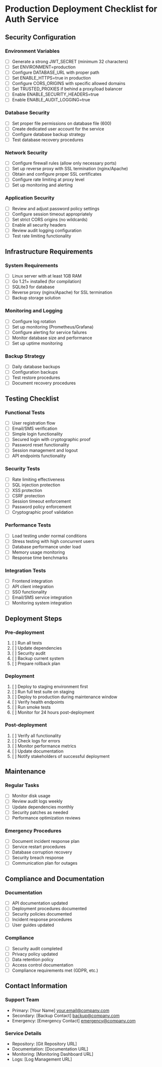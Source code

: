 # Production Deployment Checklist for Auth Service

## Security Configuration

### Environment Variables
- [ ] Generate a strong JWT_SECRET (minimum 32 characters)
- [ ] Set ENVIRONMENT=production
- [ ] Configure DATABASE_URL with proper path
- [ ] Set ENABLE_HTTPS=true in production
- [ ] Configure CORS_ORIGINS with specific allowed domains
- [ ] Set TRUSTED_PROXIES if behind a proxy/load balancer
- [ ] Enable ENABLE_SECURITY_HEADERS=true
- [ ] Enable ENABLE_AUDIT_LOGGING=true

### Database Security
- [ ] Set proper file permissions on database file (600)
- [ ] Create dedicated user account for the service
- [ ] Configure database backup strategy
- [ ] Test database recovery procedures

### Network Security
- [ ] Configure firewall rules (allow only necessary ports)
- [ ] Set up reverse proxy with SSL termination (nginx/Apache)
- [ ] Obtain and configure proper SSL certificates
- [ ] Configure rate limiting at proxy level
- [ ] Set up monitoring and alerting

### Application Security
- [ ] Review and adjust password policy settings
- [ ] Configure session timeout appropriately
- [ ] Set strict CORS origins (no wildcards)
- [ ] Enable all security headers
- [ ] Review audit logging configuration
- [ ] Test rate limiting functionality

## Infrastructure Requirements

### System Requirements
- [ ] Linux server with at least 1GB RAM
- [ ] Go 1.21+ installed (for compilation)
- [ ] SQLite3 for database
- [ ] Reverse proxy (nginx/Apache) for SSL termination
- [ ] Backup storage solution

### Monitoring and Logging
- [ ] Configure log rotation
- [ ] Set up monitoring (Prometheus/Grafana)
- [ ] Configure alerting for service failures
- [ ] Monitor database size and performance
- [ ] Set up uptime monitoring

### Backup Strategy
- [ ] Daily database backups
- [ ] Configuration backups
- [ ] Test restore procedures
- [ ] Document recovery procedures

## Testing Checklist

### Functional Tests
- [ ] User registration flow
- [ ] Email/SMS verification
- [ ] Simple login functionality
- [ ] Secured login with cryptographic proof
- [ ] Password reset functionality
- [ ] Session management and logout
- [ ] API endpoints functionality

### Security Tests
- [ ] Rate limiting effectiveness
- [ ] SQL injection protection
- [ ] XSS protection
- [ ] CSRF protection
- [ ] Session timeout enforcement
- [ ] Password policy enforcement
- [ ] Cryptographic proof validation

### Performance Tests
- [ ] Load testing under normal conditions
- [ ] Stress testing with high concurrent users
- [ ] Database performance under load
- [ ] Memory usage monitoring
- [ ] Response time benchmarks

### Integration Tests
- [ ] Frontend integration
- [ ] API client integration
- [ ] SSO functionality
- [ ] Email/SMS service integration
- [ ] Monitoring system integration

## Deployment Steps

### Pre-deployment
1. [ ] Run all tests
2. [ ] Update dependencies
3. [ ] Security audit
4. [ ] Backup current system
5. [ ] Prepare rollback plan

### Deployment
1. [ ] Deploy to staging environment first
2. [ ] Run full test suite on staging
3. [ ] Deploy to production during maintenance window
4. [ ] Verify health endpoints
5. [ ] Run smoke tests
6. [ ] Monitor for 24 hours post-deployment

### Post-deployment
1. [ ] Verify all functionality
2. [ ] Check logs for errors
3. [ ] Monitor performance metrics
4. [ ] Update documentation
5. [ ] Notify stakeholders of successful deployment

## Maintenance

### Regular Tasks
- [ ] Monitor disk usage
- [ ] Review audit logs weekly
- [ ] Update dependencies monthly
- [ ] Security patches as needed
- [ ] Performance optimization reviews

### Emergency Procedures
- [ ] Document incident response plan
- [ ] Service restart procedures
- [ ] Database corruption recovery
- [ ] Security breach response
- [ ] Communication plan for outages

## Compliance and Documentation

### Documentation
- [ ] API documentation updated
- [ ] Deployment procedures documented
- [ ] Security policies documented
- [ ] Incident response procedures
- [ ] User guides updated

### Compliance
- [ ] Security audit completed
- [ ] Privacy policy updated
- [ ] Data retention policy
- [ ] Access control documentation
- [ ] Compliance requirements met (GDPR, etc.)

## Contact Information

### Support Team
- Primary: [Your Name] <your.email@company.com>
- Secondary: [Backup Contact] <backup@company.com>
- Emergency: [Emergency Contact] <emergency@company.com>

### Service Details
- Repository: [Git Repository URL]
- Documentation: [Documentation URL]
- Monitoring: [Monitoring Dashboard URL]
- Logs: [Log Management URL]
